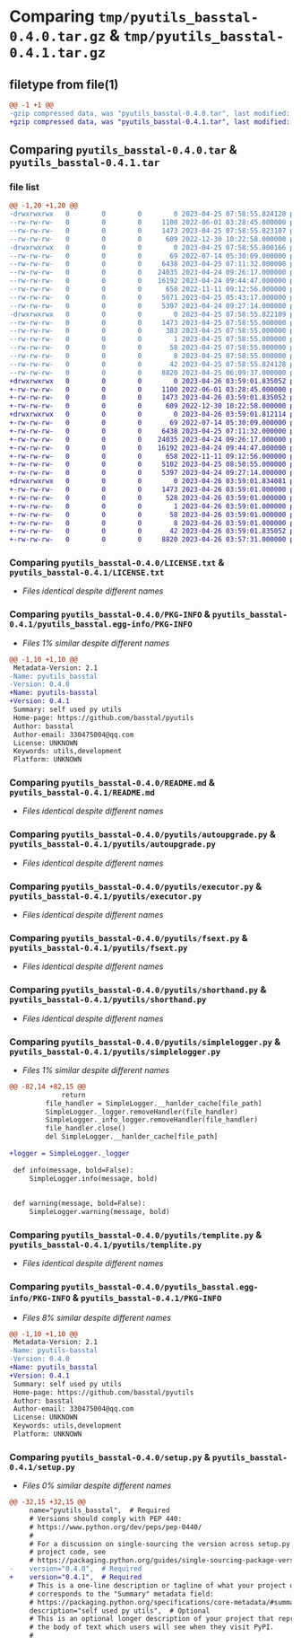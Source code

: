 # Comparing `tmp/pyutils_basstal-0.4.0.tar.gz` & `tmp/pyutils_basstal-0.4.1.tar.gz`

## filetype from file(1)

```diff
@@ -1 +1 @@
-gzip compressed data, was "pyutils_basstal-0.4.0.tar", last modified: Tue Apr 25 07:58:55 2023, max compression
+gzip compressed data, was "pyutils_basstal-0.4.1.tar", last modified: Wed Apr 26 03:59:01 2023, max compression
```

## Comparing `pyutils_basstal-0.4.0.tar` & `pyutils_basstal-0.4.1.tar`

### file list

```diff
@@ -1,20 +1,20 @@
-drwxrwxrwx   0        0        0        0 2023-04-25 07:58:55.824128 pyutils_basstal-0.4.0/
--rw-rw-rw-   0        0        0     1100 2022-06-01 03:28:45.000000 pyutils_basstal-0.4.0/LICENSE.txt
--rw-rw-rw-   0        0        0     1473 2023-04-25 07:58:55.823107 pyutils_basstal-0.4.0/PKG-INFO
--rw-rw-rw-   0        0        0      609 2022-12-30 10:22:58.000000 pyutils_basstal-0.4.0/README.md
-drwxrwxrwx   0        0        0        0 2023-04-25 07:58:55.800166 pyutils_basstal-0.4.0/pyutils/
--rw-rw-rw-   0        0        0       69 2022-07-14 05:30:09.000000 pyutils_basstal-0.4.0/pyutils/__init__.py
--rw-rw-rw-   0        0        0     6438 2023-04-25 07:11:32.000000 pyutils_basstal-0.4.0/pyutils/autoupgrade.py
--rw-rw-rw-   0        0        0    24035 2023-04-24 09:26:17.000000 pyutils_basstal-0.4.0/pyutils/executor.py
--rw-rw-rw-   0        0        0    16192 2023-04-24 09:44:47.000000 pyutils_basstal-0.4.0/pyutils/fsext.py
--rw-rw-rw-   0        0        0      658 2022-11-11 09:12:56.000000 pyutils_basstal-0.4.0/pyutils/shorthand.py
--rw-rw-rw-   0        0        0     5071 2023-04-25 05:43:17.000000 pyutils_basstal-0.4.0/pyutils/simplelogger.py
--rw-rw-rw-   0        0        0     5397 2023-04-24 09:27:14.000000 pyutils_basstal-0.4.0/pyutils/templite.py
-drwxrwxrwx   0        0        0        0 2023-04-25 07:58:55.822109 pyutils_basstal-0.4.0/pyutils_basstal.egg-info/
--rw-rw-rw-   0        0        0     1473 2023-04-25 07:58:55.000000 pyutils_basstal-0.4.0/pyutils_basstal.egg-info/PKG-INFO
--rw-rw-rw-   0        0        0      383 2023-04-25 07:58:55.000000 pyutils_basstal-0.4.0/pyutils_basstal.egg-info/SOURCES.txt
--rw-rw-rw-   0        0        0        1 2023-04-25 07:58:55.000000 pyutils_basstal-0.4.0/pyutils_basstal.egg-info/dependency_links.txt
--rw-rw-rw-   0        0        0       58 2023-04-25 07:58:55.000000 pyutils_basstal-0.4.0/pyutils_basstal.egg-info/requires.txt
--rw-rw-rw-   0        0        0        8 2023-04-25 07:58:55.000000 pyutils_basstal-0.4.0/pyutils_basstal.egg-info/top_level.txt
--rw-rw-rw-   0        0        0       42 2023-04-25 07:58:55.824128 pyutils_basstal-0.4.0/setup.cfg
--rw-rw-rw-   0        0        0     8820 2023-04-25 06:09:37.000000 pyutils_basstal-0.4.0/setup.py
+drwxrwxrwx   0        0        0        0 2023-04-26 03:59:01.835052 pyutils_basstal-0.4.1/
+-rw-rw-rw-   0        0        0     1100 2022-06-01 03:28:45.000000 pyutils_basstal-0.4.1/LICENSE.txt
+-rw-rw-rw-   0        0        0     1473 2023-04-26 03:59:01.835052 pyutils_basstal-0.4.1/PKG-INFO
+-rw-rw-rw-   0        0        0      609 2022-12-30 10:22:58.000000 pyutils_basstal-0.4.1/README.md
+drwxrwxrwx   0        0        0        0 2023-04-26 03:59:01.812114 pyutils_basstal-0.4.1/pyutils/
+-rw-rw-rw-   0        0        0       69 2022-07-14 05:30:09.000000 pyutils_basstal-0.4.1/pyutils/__init__.py
+-rw-rw-rw-   0        0        0     6438 2023-04-25 07:11:32.000000 pyutils_basstal-0.4.1/pyutils/autoupgrade.py
+-rw-rw-rw-   0        0        0    24035 2023-04-24 09:26:17.000000 pyutils_basstal-0.4.1/pyutils/executor.py
+-rw-rw-rw-   0        0        0    16192 2023-04-24 09:44:47.000000 pyutils_basstal-0.4.1/pyutils/fsext.py
+-rw-rw-rw-   0        0        0      658 2022-11-11 09:12:56.000000 pyutils_basstal-0.4.1/pyutils/shorthand.py
+-rw-rw-rw-   0        0        0     5102 2023-04-25 08:50:55.000000 pyutils_basstal-0.4.1/pyutils/simplelogger.py
+-rw-rw-rw-   0        0        0     5397 2023-04-24 09:27:14.000000 pyutils_basstal-0.4.1/pyutils/templite.py
+drwxrwxrwx   0        0        0        0 2023-04-26 03:59:01.834081 pyutils_basstal-0.4.1/pyutils_basstal.egg-info/
+-rw-rw-rw-   0        0        0     1473 2023-04-26 03:59:01.000000 pyutils_basstal-0.4.1/pyutils_basstal.egg-info/PKG-INFO
+-rw-rw-rw-   0        0        0      528 2023-04-26 03:59:01.000000 pyutils_basstal-0.4.1/pyutils_basstal.egg-info/SOURCES.txt
+-rw-rw-rw-   0        0        0        1 2023-04-26 03:59:01.000000 pyutils_basstal-0.4.1/pyutils_basstal.egg-info/dependency_links.txt
+-rw-rw-rw-   0        0        0       58 2023-04-26 03:59:01.000000 pyutils_basstal-0.4.1/pyutils_basstal.egg-info/requires.txt
+-rw-rw-rw-   0        0        0        8 2023-04-26 03:59:01.000000 pyutils_basstal-0.4.1/pyutils_basstal.egg-info/top_level.txt
+-rw-rw-rw-   0        0        0       42 2023-04-26 03:59:01.835052 pyutils_basstal-0.4.1/setup.cfg
+-rw-rw-rw-   0        0        0     8820 2023-04-26 03:57:31.000000 pyutils_basstal-0.4.1/setup.py
```

### Comparing `pyutils_basstal-0.4.0/LICENSE.txt` & `pyutils_basstal-0.4.1/LICENSE.txt`

 * *Files identical despite different names*

### Comparing `pyutils_basstal-0.4.0/PKG-INFO` & `pyutils_basstal-0.4.1/pyutils_basstal.egg-info/PKG-INFO`

 * *Files 1% similar despite different names*

```diff
@@ -1,10 +1,10 @@
 Metadata-Version: 2.1
-Name: pyutils_basstal
-Version: 0.4.0
+Name: pyutils-basstal
+Version: 0.4.1
 Summary: self used py utils
 Home-page: https://github.com/basstal/pyutils
 Author: basstal
 Author-email: 330475004@qq.com
 License: UNKNOWN
 Keywords: utils,development
 Platform: UNKNOWN
```

### Comparing `pyutils_basstal-0.4.0/README.md` & `pyutils_basstal-0.4.1/README.md`

 * *Files identical despite different names*

### Comparing `pyutils_basstal-0.4.0/pyutils/autoupgrade.py` & `pyutils_basstal-0.4.1/pyutils/autoupgrade.py`

 * *Files identical despite different names*

### Comparing `pyutils_basstal-0.4.0/pyutils/executor.py` & `pyutils_basstal-0.4.1/pyutils/executor.py`

 * *Files identical despite different names*

### Comparing `pyutils_basstal-0.4.0/pyutils/fsext.py` & `pyutils_basstal-0.4.1/pyutils/fsext.py`

 * *Files identical despite different names*

### Comparing `pyutils_basstal-0.4.0/pyutils/shorthand.py` & `pyutils_basstal-0.4.1/pyutils/shorthand.py`

 * *Files identical despite different names*

### Comparing `pyutils_basstal-0.4.0/pyutils/simplelogger.py` & `pyutils_basstal-0.4.1/pyutils/simplelogger.py`

 * *Files 1% similar despite different names*

```diff
@@ -82,14 +82,15 @@
             return
         file_handler = SimpleLogger.__hanlder_cache[file_path]
         SimpleLogger._logger.removeHandler(file_handler)
         SimpleLogger._info_logger.removeHandler(file_handler)
         file_handler.close()
         del SimpleLogger.__hanlder_cache[file_path]
 
+logger = SimpleLogger._logger
 
 def info(message, bold=False):
     SimpleLogger.info(message, bold)
 
 
 def warning(message, bold=False):
     SimpleLogger.warning(message, bold)
```

### Comparing `pyutils_basstal-0.4.0/pyutils/templite.py` & `pyutils_basstal-0.4.1/pyutils/templite.py`

 * *Files identical despite different names*

### Comparing `pyutils_basstal-0.4.0/pyutils_basstal.egg-info/PKG-INFO` & `pyutils_basstal-0.4.1/PKG-INFO`

 * *Files 8% similar despite different names*

```diff
@@ -1,10 +1,10 @@
 Metadata-Version: 2.1
-Name: pyutils-basstal
-Version: 0.4.0
+Name: pyutils_basstal
+Version: 0.4.1
 Summary: self used py utils
 Home-page: https://github.com/basstal/pyutils
 Author: basstal
 Author-email: 330475004@qq.com
 License: UNKNOWN
 Keywords: utils,development
 Platform: UNKNOWN
```

### Comparing `pyutils_basstal-0.4.0/setup.py` & `pyutils_basstal-0.4.1/setup.py`

 * *Files 0% similar despite different names*

```diff
@@ -32,15 +32,15 @@
     name="pyutils_basstal",  # Required
     # Versions should comply with PEP 440:
     # https://www.python.org/dev/peps/pep-0440/
     #
     # For a discussion on single-sourcing the version across setup.py and the
     # project code, see
     # https://packaging.python.org/guides/single-sourcing-package-version/
-    version="0.4.0",  # Required
+    version="0.4.1",  # Required
     # This is a one-line description or tagline of what your project does. This
     # corresponds to the "Summary" metadata field:
     # https://packaging.python.org/specifications/core-metadata/#summary
     description="self used py utils",  # Optional
     # This is an optional longer description of your project that represents
     # the body of text which users will see when they visit PyPI.
     #
```

